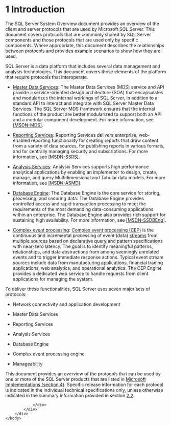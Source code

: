 <html dir="LTR" xmlns:mshelp="http://msdn.microsoft.com/mshelp" xmlns:ddue="http://ddue.schemas.microsoft.com/authoring/2003/5" xmlns:xlink="http://www.w3.org/1999/xlink" xmlns:tool="http://www.microsoft.com/tooltip">
    <head>
        <meta http-equiv="Content-Type" content="text/html; CHARSET=utf-8"></meta>
        <meta name="save" content="history"></meta>
        <title>1 Introduction</title>
        <xml>
            <mshelp:toctitle title="1 Introduction"></mshelp:toctitle>
            <mshelp:rltitle title="[MS-SSSO]: Introduction"></mshelp:rltitle>
            <mshelp:keyword index="A" term="2d6e4b82-d376-40d2-adf7-b9b045dabe18"></mshelp:keyword>
            <mshelp:attr name="DCSext.ContentType" value="open specification"></mshelp:attr>
            <mshelp:attr name="AssetID" value="2d6e4b82-d376-40d2-adf7-b9b045dabe18"></mshelp:attr>
            <mshelp:attr name="TopicType" value="kbRef"></mshelp:attr>
            <mshelp:attr name="DCSext.Title" value="[MS-SSSO]: Introduction" />
        </xml>
    </head>
    <body>
        <div id="header">
            <h1 class="heading">1 Introduction</h1>
        </div>
        <div id="mainSection">
            <div id="mainBody">
                <div id="allHistory" class="saveHistory"></div>
                <div id="sectionSection0" class="section" name="collapseableSection">
                    

<p>The SQL Server System Overview document provides an overview
of the client and server protocols that are used by Microsoft SQL Server. This
document covers protocols that are commonly shared by SQL Server components and
those protocols that are used only by specific components. Where appropriate,
this document describes the relationships between protocols and provides
example scenarios to show how they are used.</p>

<p>SQL Server is a data platform that includes several data
management and analysis technologies. This document covers those elements of
the platform that require protocols that interoperate.</p>

<ul><li><p><span><span> 
</span></span><a href="17748f36-32b5-438a-b6dc-d97b2440419b.html">Master Data
Services</a>: The Master Data Services (MDS) service and API provide a
service-oriented design architecture (SOA) that encapsulates and modularizes
the internal workings of SQL Server, in addition to a standard API to interact
and integrate with SQL Server Master Data Services. The SQL Server MDS
framework ensures that the internal functions of the product are better
modularized to support both an API and a modular component development. For
more information, see <a href="https://go.microsoft.com/fwlink/?LinkId=786411">[MSDN-MDS]</a>.</p>

</li><li><p><span><span> 
</span></span><a href="b8cd0329-a513-42bc-98fa-16e19836954a.html">Reporting
Services</a>: Reporting Services delivers enterprise, web-enabled reporting
functionality for creating reports that draw content from a variety of data
sources, for publishing reports in various formats, and for centrally managing
security and subscriptions. For more information, see <a href="https://go.microsoft.com/fwlink/?LinkId=152499">[MSDN-SSRS]</a>.</p>

</li><li><p><span><span> 
</span></span><a href="e8ec30a5-3c27-478b-9921-74e0d4d7f12b.html">Analysis
Services</a>: Analysis Services supports high performance analytical
applications by enabling an implementer to design, create, manage, and query
Multidimensional and Tabular data models. For more information, see <a href="https://go.microsoft.com/fwlink/?LinkId=167833">[MSDN-ASMD]</a>.</p>

</li><li><p><span><span> 
</span></span><a href="cebb1dbf-9d7c-4732-bcbf-62ee147c41da.html">Database
Engine</a>: The Database Engine is the core service for storing, processing,
and securing data. The Database Engine provides controlled access and rapid
transaction processing to meet the requirements of the most demanding
data-consuming applications within an enterprise. The Database Engine also
provides rich support for sustaining high availability. For more information,
see <a href="https://go.microsoft.com/fwlink/?LinkId=167834">[MSDN-SSDBEng]</a>.
</p>

</li><li><p><span><span> 
</span></span><a href="21a43505-90d4-4ac3-9775-704eebd3fbd0.html">Complex event
processing</a>: <a href="20049766-3c6e-4f20-a20e-64785e88f6f2.html#gt_cdd92241-e9af-4c1f-af49-76373626468f">Complex
event processing (CEP)</a> is the continuous and incremental processing of
event (data) <a href="20049766-3c6e-4f20-a20e-64785e88f6f2.html#gt_f3529cd8-50da-4f36-aa0b-66af455edbb6">streams</a>
from multiple sources based on declarative query and pattern specifications
with near-zero latency. The goal is to identify meaningful patterns,
relationships, and data abstractions from among seemingly unrelated events and
to trigger immediate response actions. Typical event stream sources include
data from manufacturing applications, financial trading applications, web
analytics, and operational analytics. The CEP Engine provides a dedicated web
service to handle requests from client applications for managing the system.</p>

</li></ul><p>To deliver these functionalities, SQL Server uses seven
major sets of protocols:</p>

<ul><li><p><span><span> 
</span></span>Network connectivity and application development</p>

</li><li><p><span><span> 
</span></span>Master Data Services </p>

</li><li><p><span><span> 
</span></span>Reporting Services</p>

</li><li><p><span><span> 
</span></span>Analysis Services </p>

</li><li><p><span><span> 
</span></span>Database Engine</p>

</li><li><p><span><span> 
</span></span>Complex event processing engine</p>

</li><li><p><span><span> 
</span></span>Manageability</p>

</li></ul><p>This document provides an overview of the protocols that can
be used by one or more of the SQL Server products that are listed in <a href="ef572ed5-2e0f-4dfa-958c-2c5812422e6e.html">Microsoft Implementations
(section 4)</a>. Specific release information for each protocol is indicated in
the individual technical specifications only, unless otherwise indicated in the
summary information provided in section <a href="c527958f-2ed4-468b-a4c7-e3cee03bdbd5.html">2.2</a>.</p>


                </div>
            </div>
        </div>
    </body>
</html>